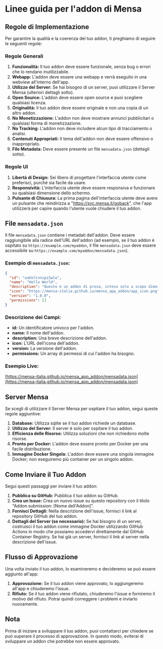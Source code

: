 # Linee guida per l'addon di Mensa

## Regole di Implementazione
Per garantire la qualità e la coerenza del tuo addon, ti preghiamo di seguire le seguenti regole:

### Regole Generali
1. **Funzionalità:** Il tuo addon deve essere funzionale, senza bug o errori che lo rendano inutilizzabile.
2. **Webapp:** L'addon deve essere una webapp e verrà eseguito in una webview all'interno dell'app.
3. **Utilizzo del Server:** Se hai bisogno di un server, puoi utilizzare il Server Mensa (ulteriori dettagli sotto).
4. **Open Source:** L'addon deve essere open source e puoi scegliere qualsiasi licenza.
5. **Originalità:** Il tuo addon deve essere originale e non una copia di un altro addon.
6. **No Monetizzazione:** L'addon non deve mostrare annunci pubblicitari o qualsiasi forma di monetizzazione.
7. **No Tracking:** L'addon non deve includere alcun tipo di tracciamento o analisi.
8. **Contenuti Appropriati:** Il tema dell'addon non deve essere offensivo o inappropriato.
9. **File Metadata:** Deve essere presente un file `mensadata.json` (dettagli sotto).

### Regole UI
1. **Libertà di Design:** Sei libero di progettare l'interfaccia utente come preferisci, purché sia facile da usare.
2. **Responsività:** L'interfaccia utente deve essere responsiva e funzionare su qualsiasi dimensione dello schermo.
3. **Pulsante di Chiusura:** La prima pagina dell'interfaccia utente deve avere un pulsante che reindirizza a "https://svc.mensa.it/goback", che l'app utilizzerà per capire quando l'utente vuole chiudere il tuo addon.

## File `mensadata.json`
Il file `mensadata.json` contiene i metadati dell'addon. Deve essere raggiungibile alla radice dell'URL dell'addon (ad esempio, se il tuo addon è ospitato su `https://example.com/myaddon`, il file `mensadata.json` deve essere accessibile su `https://example.com/myaddon/mensadata.json`).

### Esempio di `mensadata.json`:
```json
{
  "id": "oakk7cnnzpi5wlo",
  "name": "Hello World",
  "description": "Questo è un addon di prova, inteso solo a scopo dimostrativo",
  "icon": "https://mensa-italia.github.io/mensa_app_addon/app_icon.png",
  "version": "1.0.0",
  "permissions": []
}
```

### Descrizione dei Campi:
- **id:** Un identificatore univoco per l'addon.
- **name:** Il nome dell'addon.
- **description:** Una breve descrizione dell'addon.
- **icon:** L'URL dell'icona dell'addon.
- **version:** La versione dell'addon.
- **permissions:** Un array di permessi di cui l'addon ha bisogno.

### Esempio Live:
[https://mensa-italia.github.io/mensa_app_addon/mensadata.json](https://mensa-italia.github.io/mensa_app_addon/mensadata.json)

## Server Mensa
Se scegli di utilizzare il Server Mensa per ospitare il tuo addon, segui queste regole aggiuntive:
1. **Database:** Utilizza sqlite se il tuo addon richiede un database.
2. **Utilizzo del Server:** Il server è solo per ospitare il tuo addon.
3. **Efficienza delle Risorse:** Utilizza soluzioni che non richiedono molte risorse.
4. **Pronto per Docker:** L'addon deve essere pronto per Docker per una facile distribuzione.
5. **Immagine Docker Singola:** L'addon deve essere una singola immagine Docker; non eseguiremo più container per un singolo addon.

## Come Inviare il Tuo Addon
Segui questi passaggi per inviare il tuo addon:
1. **Pubblica su GitHub:** Pubblica il tuo addon su GitHub.
2. **Crea un Issue:** Crea un nuovo issue su questo repository con il titolo "Addon submission: [Nome dell'Addon]".
3. **Fornisci Dettagli:** Nella descrizione dell'issue, fornisci il link al repository GitHub del tuo addon.
4. **Dettagli del Server (se necessario):** Se hai bisogno di un server, costruisci il tuo addon come immagine Docker utilizzando GitHub Actions in modo che possiamo accedervi direttamente dal GitHub Container Registry. Se hai già un server, fornisci il link al server nella descrizione dell'issue.

## Flusso di Approvazione
Una volta inviato il tuo addon, lo esamineremo e decideremo se può essere aggiunto all'app:
1. **Approvazione:** Se il tuo addon viene approvato, lo aggiungeremo all'app e chiuderemo l'issue.
2. **Rifiuto:** Se il tuo addon viene rifiutato, chiuderemo l'issue e forniremo il motivo del rifiuto. Potrai quindi correggere i problemi e inviarlo nuovamente.

## Nota
Prima di iniziare a sviluppare il tuo addon, puoi contattarci per chiedere se può superare il processo di approvazione. In questo modo, eviterai di sviluppare un addon che potrebbe non essere approvato.